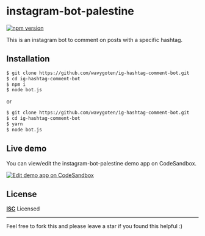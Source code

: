 # instagram-bot-palestine

[![npm version](https://badge.fury.io/js/instagram-bot-palestine.svg)](https://badge.fury.io/js/instagram-bot-palestine)

This is an instagram bot to comment on posts with a specific hashtag.

## Installation

```bash
$ git clone https://github.com/wavygoten/ig-hashtag-comment-bot.git
$ cd ig-hashtag-comment-bot
$ npm i
$ node bot.js
```

or

```bash
$ git clone https://github.com/wavygoten/ig-hashtag-comment-bot.git
$ cd ig-hashtag-comment-bot
$ yarn
$ node bot.js
```

## Live demo

You can view/edit the instagram-bot-palestine demo app on CodeSandbox.

[![Edit demo app on CodeSandbox](https://codesandbox.io/static/img/play-codesandbox.svg)](https://codesandbox.io/s/focused-breeze-vhm1z)

## License

**[ISC](LICENSE)** Licensed

---

Feel free to fork this and please leave a star if you found this helpful :)
